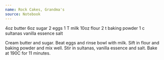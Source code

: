 ```yaml
---
name: Rock Cakes, Grandma's
source: Notebook
---
```


4oz butter
6oz sugar
2 eggs
1 T milk
10oz flour
2 t baking powder
1 c sultanas
vanilla essence
salt

Cream butter and sugar.  Beat eggs and rinse bowl with milk.  Sift in flour and baking powder and mix well.  Stir in sultanas, vanilla essence and salt.  Bake at 190C for 11 minutes.

